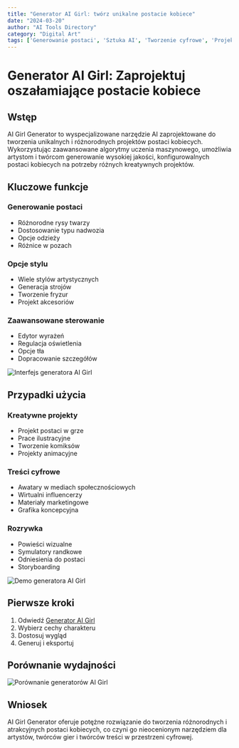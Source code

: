 ```yaml
---
title: "Generator AI Girl: twórz unikalne postacie kobiece"
date: "2024-03-20"
author: "AI Tools Directory"
category: "Digital Art"
tags: ['Generowanie postaci', 'Sztuka AI', 'Tworzenie cyfrowe', 'Projekt postaci']
---
```

# Generator AI Girl: Zaprojektuj oszałamiające postacie kobiece

## Wstęp

AI Girl Generator to wyspecjalizowane narzędzie AI zaprojektowane do tworzenia unikalnych i różnorodnych projektów postaci kobiecych. Wykorzystując zaawansowane algorytmy uczenia maszynowego, umożliwia artystom i twórcom generowanie wysokiej jakości, konfigurowalnych postaci kobiecych na potrzeby różnych kreatywnych projektów.

## Kluczowe funkcje

### Generowanie postaci
- Różnorodne rysy twarzy
- Dostosowanie typu nadwozia
- Opcje odzieży
- Różnice w pozach

### Opcje stylu
- Wiele stylów artystycznych
- Generacja strojów
- Tworzenie fryzur
- Projekt akcesoriów

### Zaawansowane sterowanie
- Edytor wyrażeń
- Regulacja oświetlenia
- Opcje tła
- Dopracowanie szczegółów

![Interfejs generatora AI Girl](/imgs/ai-girl-generator/interface.jpg)

## Przypadki użycia

### Kreatywne projekty
- Projekt postaci w grze
- Prace ilustracyjne
- Tworzenie komiksów
- Projekty animacyjne

### Treści cyfrowe
- Awatary w mediach społecznościowych
- Wirtualni influencerzy
- Materiały marketingowe
- Grafika koncepcyjna

### Rozrywka
- Powieści wizualne
- Symulatory randkowe
- Odniesienia do postaci
- Storyboarding

![Demo generatora AI Girl](/imgs/ai-girl-generator/demo.jpg)

## Pierwsze kroki

1. Odwiedź [Generator AI Girl](https://ai-girl-generator.com)
2. Wybierz cechy charakteru
3. Dostosuj wygląd
4. Generuj i eksportuj

## Porównanie wydajności

![Porównanie generatorów AI Girl](/imgs/ai-girl-generator/comparison.jpg)

## Wniosek

AI Girl Generator oferuje potężne rozwiązanie do tworzenia różnorodnych i atrakcyjnych postaci kobiecych, co czyni go nieocenionym narzędziem dla artystów, twórców gier i twórców treści w przestrzeni cyfrowej.